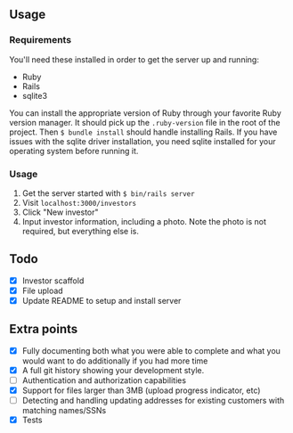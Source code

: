 ## Usage

### Requirements

You'll need these installed in order to get the server up and running:

- Ruby
- Rails
- sqlite3

You can install the appropriate version of Ruby through your favorite Ruby version manager. It should pick up the `.ruby-version` file in the root of the project. Then `$ bundle install` should handle installing Rails. If you have issues with the sqlite driver installation, you need sqlite installed for your operating system before running it.

### Usage

1. Get the server started with `$ bin/rails server`
1. Visit `localhost:3000/investors`
1. Click "New investor"
1. Input investor information, including a photo. Note the photo is not required, but everything else is.

## Todo

- [x] Investor scaffold
- [x] File upload
- [x] Update README to setup and install server

## Extra points

- [x] Fully documenting both what you were able to complete and what you would want to do additionally if you had more time
- [x] A full git history showing your development style.
- [ ] Authentication and authorization capabilities
- [x] Support for files larger than 3MB (upload progress indicator, etc)
- [ ] Detecting and handling updating addresses for existing customers with matching names/SSNs
- [x] Tests
